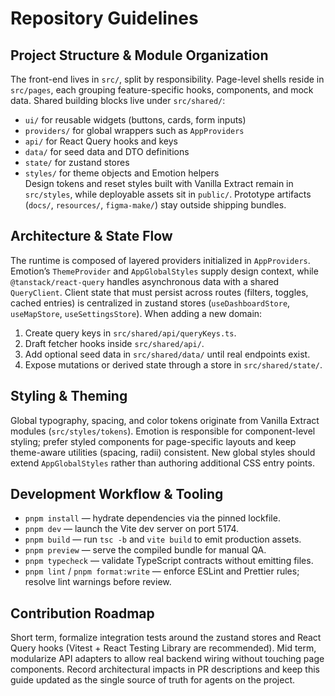 # Repository Guidelines

## Project Structure & Module Organization

The front-end lives in `src/`, split by responsibility. Page-level shells reside in `src/pages`, each grouping feature-specific hooks, components, and mock data. Shared building blocks live under `src/shared/`:

- `ui/` for reusable widgets (buttons, cards, form inputs)
- `providers/` for global wrappers such as `AppProviders`
- `api/` for React Query hooks and keys
- `data/` for seed data and DTO definitions
- `state/` for zustand stores
- `styles/` for theme objects and Emotion helpers  
  Design tokens and reset styles built with Vanilla Extract remain in `src/styles`, while deployable assets sit in `public/`. Prototype artifacts (`docs/`, `resources/`, `figma-make/`) stay outside shipping bundles.

## Architecture & State Flow

The runtime is composed of layered providers initialized in `AppProviders`. Emotion’s `ThemeProvider` and `AppGlobalStyles` supply design context, while `@tanstack/react-query` handles asynchronous data with a shared `QueryClient`. Client state that must persist across routes (filters, toggles, cached entries) is centralized in zustand stores (`useDashboardStore`, `useMapStore`, `useSettingsStore`). When adding a new domain:

1. Create query keys in `src/shared/api/queryKeys.ts`.
2. Draft fetcher hooks inside `src/shared/api/`.
3. Add optional seed data in `src/shared/data/` until real endpoints exist.
4. Expose mutations or derived state through a store in `src/shared/state/`.

## Styling & Theming

Global typography, spacing, and color tokens originate from Vanilla Extract modules (`src/styles/tokens`). Emotion is responsible for component-level styling; prefer styled components for page-specific layouts and keep theme-aware utilities (spacing, radii) consistent. New global styles should extend `AppGlobalStyles` rather than authoring additional CSS entry points.

## Development Workflow & Tooling

- `pnpm install` — hydrate dependencies via the pinned lockfile.
- `pnpm dev` — launch the Vite dev server on port 5174.
- `pnpm build` — run `tsc -b` and `vite build` to emit production assets.
- `pnpm preview` — serve the compiled bundle for manual QA.
- `pnpm typecheck` — validate TypeScript contracts without emitting files.
- `pnpm lint` / `pnpm format:write` — enforce ESLint and Prettier rules; resolve lint warnings before review.

## Contribution Roadmap

Short term, formalize integration tests around the zustand stores and React Query hooks (Vitest + React Testing Library are recommended). Mid term, modularize API adapters to allow real backend wiring without touching page components. Record architectural impacts in PR descriptions and keep this guide updated as the single source of truth for agents on the project.
